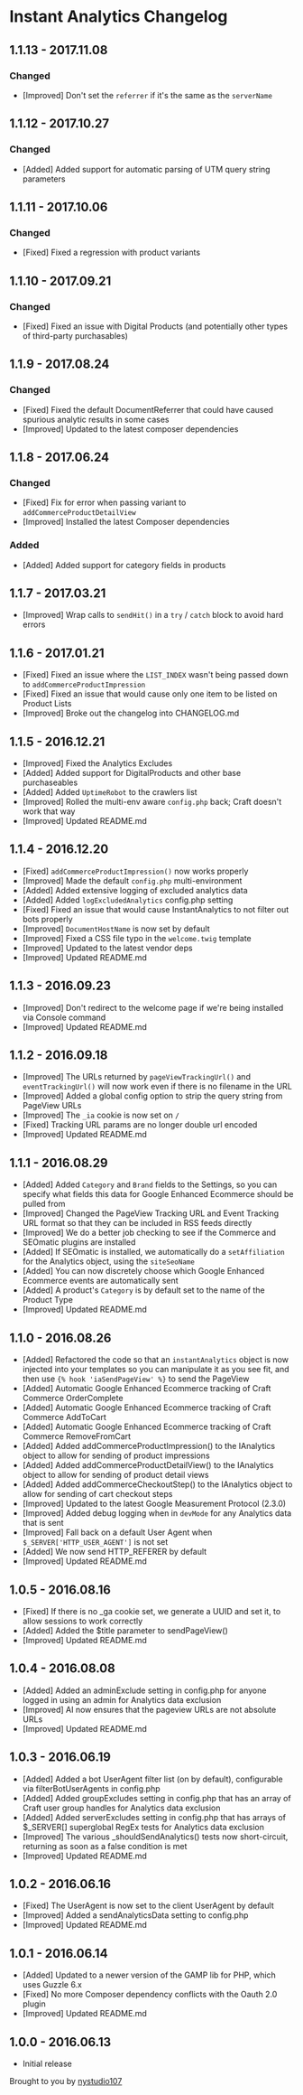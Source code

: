 # Instant Analytics Changelog

## 1.1.13 - 2017.11.08
### Changed
* [Improved] Don't set the `referrer` if it's the same as the `serverName`

## 1.1.12 - 2017.10.27
### Changed
* [Added] Added support for automatic parsing of UTM query string parameters

## 1.1.11 - 2017.10.06
### Changed
* [Fixed] Fixed a regression with product variants

## 1.1.10 - 2017.09.21
### Changed
* [Fixed] Fixed an issue with Digital Products (and potentially other types of third-party purchasables)

## 1.1.9 - 2017.08.24
### Changed
* [Fixed] Fixed the default DocumentReferrer that could have caused spurious analytic results in some cases
* [Improved] Updated to the latest composer dependencies

## 1.1.8 - 2017.06.24
### Changed
* [Fixed] Fix for error when passing variant to `addCommerceProductDetailView`
* [Improved] Installed the latest Composer dependencies

### Added
* [Added] Added support for category fields in products

## 1.1.7 - 2017.03.21

* [Improved] Wrap calls to `sendHit()` in a `try` / `catch` block to avoid hard errors

## 1.1.6 - 2017.01.21

* [Fixed] Fixed an issue where the `LIST_INDEX` wasn't being passed down to `addCommerceProductImpression`
* [Fixed] Fixed an issue that would cause only one item to be listed on Product Lists
* [Improved] Broke out the changelog into CHANGELOG.md

## 1.1.5 - 2016.12.21

* [Improved] Fixed the Analytics Excludes
* [Added] Added support for DigitalProducts and other base purchaseables
* [Added] Added `UptimeRobot` to the crawlers list
* [Improved] Rolled the multi-env aware `config.php` back; Craft doesn't work that way
* [Improved] Updated README.md

## 1.1.4 - 2016.12.20

* [Fixed] `addCommerceProductImpression()` now works properly
* [Improved] Made the default `config.php` multi-environment
* [Added] Added extensive logging of excluded analytics data
* [Added] Added `logExcludedAnalytics` config.php setting
* [Fixed] Fixed an issue that would cause InstantAnalytics to not filter out bots properly
* [Improved] `DocumentHostName` is now set by default
* [Improved] Fixed a CSS file typo in the `welcome.twig` template
* [Improved] Updated to the latest vendor deps
* [Improved] Updated README.md

## 1.1.3 - 2016.09.23

* [Improved] Don't redirect to the welcome page if we're being installed via Console command
* [Improved] Updated README.md

## 1.1.2 - 2016.09.18

* [Improved] The URLs returned by `pageViewTrackingUrl()` and `eventTrackingUrl()` will now work even if there is no filename in the URL
* [Improved] Added a global config option to strip the query string from PageView URLs
* [Improved] The `_ia` cookie is now set on `/`
* [Fixed] Tracking URL params are no longer double url encoded
* [Improved] Updated README.md

## 1.1.1 - 2016.08.29

* [Added] Added `Category` and `Brand` fields to the Settings, so you can specify what fields this data for Google Enhanced Ecommerce should be pulled from
* [Improved] Changed the PageView Tracking URL and Event Tracking URL format so that they can be included in RSS feeds directly
* [Improved] We do a better job checking to see if the Commerce and SEOmatic plugins are installed
* [Added] If SEOmatic is installed, we automatically do a `setAffiliation` for the Analytics object, using the `siteSeoName`
* [Added] You can now discretely choose which Google Enhanced Ecommerce events are automatically sent
* [Added] A product's `Category` is by default set to the name of the Product Type
* [Improved] Updated README.md

## 1.1.0 - 2016.08.26

* [Added] Refactored the code so that an `instantAnalytics` object is now injected into your templates so you can manipulate it as you see fit, and then use `{% hook 'iaSendPageView' %}` to send the PageView
* [Added] Automatic Google Enhanced Ecommerce tracking of Craft Commerce OrderComplete
* [Added] Automatic Google Enhanced Ecommerce tracking of Craft Commerce AddToCart
* [Added] Automatic Google Enhanced Ecommerce tracking of Craft Commerce RemoveFromCart
* [Added] Added addCommerceProductImpression() to the IAnalytics object to allow for sending of product impressions
* [Added] Added addCommerceProductDetailView() to the IAnalytics object to allow for sending of product detail views
* [Added] Added addCommerceCheckoutStep() to the IAnalytics object to allow for sending of cart checkout steps
* [Improved] Updated to the latest Google Measurement Protocol (2.3.0)
* [Improved] Added debug logging when in `devMode` for any Analytics data that is sent
* [Improved] Fall back on a default User Agent when `$_SERVER['HTTP_USER_AGENT']` is not set
* [Added] We now send HTTP_REFERER by default
* [Improved] Updated README.md

## 1.0.5 - 2016.08.16

* [Fixed] If there is no _ga cookie set, we generate a UUID and set it, to allow sessions to work correctly
* [Added] Added the $title parameter to sendPageView()
* [Improved] Updated README.md

## 1.0.4 - 2016.08.08

* [Added] Added an adminExclude setting in config.php for anyone logged in using an admin for Analytics data exclusion
* [Improved] AI now ensures that the pageview URLs are not absolute URLs
* [Improved] Updated README.md

## 1.0.3 - 2016.06.19

* [Added] Added a bot UserAgent filter list (on by default), configurable via filterBotUserAgents in config.php
* [Added] Added groupExcludes setting in config.php that has an array of Craft user group handles for Analytics data exclusion
* [Added] Added serverExcludes setting in config.php that has arrays of $_SERVER[] superglobal RegEx tests for Analytics data exclusion
* [Improved] The various _shouldSendAnalytics() tests now short-circuit, returning as soon as a false condition is met
* [Improved] Updated README.md

## 1.0.2 - 2016.06.16

* [Fixed] The UserAgent is now set to the client UserAgent by default
* [Improved] Added a sendAnalyticsData setting to config.php
* [Improved] Updated README.md

## 1.0.1 - 2016.06.14

* [Added] Updated to a newer version of the GAMP lib for PHP, which uses Guzzle 6.x
* [Fixed] No more Composer dependency conflicts with the Oauth 2.0 plugin
* [Improved] Updated README.md

## 1.0.0 - 2016.06.13

* Initial release

Brought to you by [nystudio107](http://nystudio107.com)